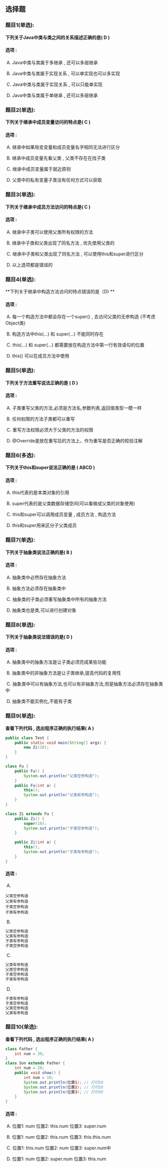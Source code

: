 ## 选择题

### 题目1(单选):

**下列关于Java中类与类之间的关系描述正确的是(  D  )**

#### 选项 :

​	A. Java中类与类属于多继承 , 还可以多层继承

​	B. Java中类与类属于实现关系  , 可以单实现也可以多实现

​	C. Java中类与类属于实现关系  , 可以只能单实现

​	D. Java中类与类属于单继承 , 还可以多层继承



### 题目2(单选):

**下列关于继承中成员变量访问的特点是( C  )**

#### 选项 :

​	A. 继承中如果局变变量和成员变量名字相同无法进行区分

​	B. 继承中成员变量先看父类 , 父类不存在在找子类

​	C. 继承中成员变量属于就近原则

​	D. 父类中的私有变量子类没有任何方式可以获取



### 题目3(单选):

**下列关于继承中成员方法访问的特点是( C )**

#### 选项 :

​	A. 继承中子类可以使用父类所有权限的方法

​	B. 继承中子类和父类出现了同名方法 , 优先使用父类的

​	C. 继承中子类和父类出现了同名方法 , 可以使用this和super进行区分

​	D. 以上选项都是错误的



### 题目4(单选):

**下列关于继承中构造方法访问的特点错误的是（D) **

#### 选项 :

​	A. 每一个构造方法中都会存在一个super() , 去访问父类的无参构造 (不考虑Object类)

​	B. 构造方法中this(...) 和 super(...) 不能同时存在

​	C. this(...) 和 super(...) 都需要放在构造方法中第一行有效语句的位置

​	D. this() 可以在成员方法中使用



### 题目5(单选):

**下列关于方法重写说法正确的是 ( D )**

#### 选项 :

​	A. 子类重写父类的方法,必须是方法名,参数列表,返回值类型一模一样

​	B. 任何权限的方法子类都可以重写

​	C. 重写方法权限必须大于父类的方法的权限

​	D. @Override是放在重写后的方法上，作为重写是否正确的校验注解



### 题目6(多选):

**下列关于this和super说法正确的是 ( ABCD )**

#### 选项 :

​	A. this代表的是本类对象的引用

​	B. super代表的是父类数据存储空间(可以看做成父类的对象使用)

​	C. this和super可以调用成员变量 , 成员方法 , 构造方法

​	D. this和super用来区分子父类成员



### 题目7(单选):

**下列关于抽象类说法正确的是( B )**

#### 选项 :

​	A. 抽象类中必然存在抽象方法

​	B. 抽象方法必须存在抽象类中

​	C. 抽象类的子类必须重写抽象类中所有的抽象方法

​	D. 抽象类也是类,可以进行创建对象



### 题目8(单选):

**下列关于抽象类说法错误的是( D )**

#### 选项 :

​	A. 抽象类中的抽象方法是让子类必须完成某些功能

​	B. 抽象类中的非抽象方法是让子类继承,提高代码的复用性

​	C. 抽象类中可以有抽象方法,也可以有非抽象方法,但是抽象方法必须存在抽象类中

​	D. 抽象类不能实例化,不能有子类



### 题目9(单选):

**查看下列代码 , 选出程序正确的执行结果( A )**

```java
public class Test {
    public static void main(String[] args) {
        new Zi(10);
    }
}

class Fu {
    public Fu() {
        System.out.println("父类空参构造");
    }
    public Fu(int a) {
        this();
        System.out.println("父类有参构造");
    }
}

class Zi extends Fu {
    public Zi() {
        super(10);
        System.out.println("子类空参构造");
    }

    public Zi(int a) {
        this();
        System.out.println("子类有参构造");
    }
}

```

#### 选项 :

​	A. 

	父类空参构造
	父类有参构造
	子类空参构造
	子类有参构造
​	B.

```java
父类空参构造
父类有参构造
子类有参构造
子类空参构造
```

​	C.

```java
父类有参构造
父类空参构造
子类空参构造
子类有参构造
```

​	D.

```java
子类有参构造
子类空参构造
父类空参构造
父类有参构造
```



### 题目10(单选):

**查看下列代码 , 选出程序正确的执行结果( A )**

```java
class Father {
    int num = 30;
}
class Son extends Father {
    int num = 20;
    public void show() {
        int num = 10;
        System.out.println(位置1); // 打印10
        System.out.println(位置2); // 打印20
        System.out.println(位置3); // 打印30
    }
}
```

#### 选项 :

​	A. 位置1: num  位置2: this.num 位置3: super.num

​	B. 位置1: num  位置2: this.num 位置3: this.this.num

​	C. 位置1: this.num  位置2: num 位置3: super.num中

​	D. 位置1: num  位置2: super.num 位置3: this.num

